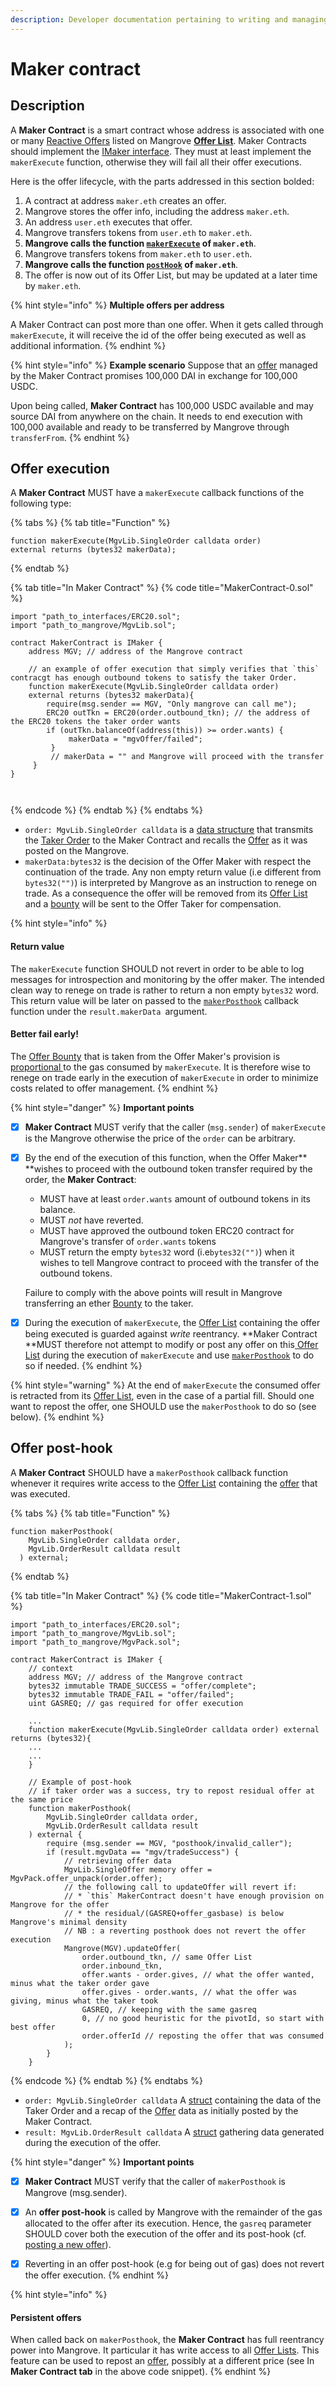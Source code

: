 ```yaml
---
description: Developer documentation pertaining to writing and managing Maker contracts.
---
```


# Maker contract

## Description

A **Maker Contract** is a smart contract whose address is associated with one or many [Reactive Offers](reactive-offer.md) listed on Mangrove [**Offer List**](broken-reference).
Maker Contracts should implement the [IMaker interface](https://github.com/giry-dev/mangrove/blob/c4446bbcb0a4dbade4777075eb3e26faebd1c218/contracts/MgvLib.sol#L161). They must at least implement the `makerExecute` function, otherwise they will fail all their offer executions.

Here is the offer lifecycle, with the parts addressed in this section bolded:

1. A contract at address `maker.eth` creates an offer.
2. Mangrove stores the offer info, including the address `maker.eth`.
3. An address `user.eth` executes that offer.
4. Mangrove transfers tokens from `user.eth` to `maker.eth`.
5. **Mangrove calls the function [`makerExecute`](#offer-execution) of `maker.eth`**.
6. Mangrove transfers tokens from `maker.eth` to `user.eth`.
7. **Mangrove calls the function [`postHook`](#offer-post-hook) of `maker.eth`**.
8. The offer is now out of its Offer List, but may be updated at a later time by `maker.eth`.


{% hint style="info" %}
**Multiple offers per address**

A Maker Contract can post more than one offer. When it gets called through `makerExecute`, it will receive the id of the offer being executed as well as additional information.
{% endhint %}

{% hint style="info" %}
**Example scenario**
Suppose that an [offer](reactive-offer.md) managed by the Maker Contract promises 100,000 DAI in exchange for 100,000 USDC.

Upon being called, **Maker Contract** has 100,000 USDC available and may source DAI from anywhere on the chain. It needs to end execution with 100,000 available and ready to be transferred by Mangrove through `transferFrom`.
{% endhint %}

## Offer execution

A **Maker Contract** MUST have a `makerExecute` callback functions of the following type:

{% tabs %}
{% tab title="Function" %}
```solidity
function makerExecute(MgvLib.SingleOrder calldata order)
external returns (bytes32 makerData);
```
{% endtab %}

{% tab title="In Maker Contract" %}
{% code title="MakerContract-0.sol" %}
```solidity
import "path_to_interfaces/ERC20.sol";
import "path_to_mangrove/MgvLib.sol";

contract MakerContract is IMaker {
    address MGV; // address of the Mangrove contract

    // an example of offer execution that simply verifies that `this` contracgt has enough outbound tokens to satisfy the taker Order.
    function makerExecute(MgvLib.SingleOrder calldata order) 
    external returns (bytes32 makerData){
        require(msg.sender == MGV, "Only mangrove can call me");
        ERC20 outTkn = ERC20(order.outbound_tkn); // the address of the ERC20 tokens the taker order wants
        if (outTkn.balanceOf(address(this)) >= order.wants) {
             makerData = "mgvOffer/failed";
         }
         // makerData = "" and Mangrove will proceed with the transfer
     }
}
    
    
```
{% endcode %}
{% endtab %}
{% endtabs %}

* `order: MgvLib.SingleOrder calldata` is a [data structure](https://github.com/giry-dev/mangrove/blob/c4446bbcb0a4dbade4777075eb3e26faebd1c218/contracts/MgvLib.sol#L55) that transmits the [Taker Order](broken-reference) to the Maker Contract and recalls the [Offer](reactive-offer.md) as it was posted on the Mangrove.&#x20;
* `makerData:bytes32` is the decision of the Offer Maker with respect the continuation of the trade. Any non empty return value (i.e different from `bytes32("")`) is interpreted by Mangrove as an instruction to renege on trade. As a consequence the offer will be removed from its [Offer List](broken-reference) and a [bounty](offer-bounty.md#offer-bounty-computation) will be sent to the Offer Taker for compensation.&#x20;

{% hint style="info" %}
#### Return value

The `makerExecute` function SHOULD not revert in order to be able to log messages for introspection and monitoring by the offer maker. The intended clean way to renege on trade is rather to return a non empty `bytes32` word. This return value will be later on passed to the [`makerPosthook`](maker-contract.md#offer-post-hook) callback function under the `result.makerData `argument.&#x20;

#### Better fail early!

The [Offer Bounty](offer-bounty.md) that is taken from the Offer Maker's provision is [proportional ](offer-bounty.md#offer-bounty-computation)to the gas consumed by `makerExecute`. It is therefore wise to renege on trade early in the execution of `makerExecute` in order to minimize costs related to offer management.
{% endhint %}

{% hint style="danger" %}
**Important points**

* [x] **Maker Contract** MUST verify that the caller (`msg.sender`) of `makerExecute` is the Mangrove otherwise the price of the `order` can be arbitrary.
*   [x] By the end of the execution of this function, when the Offer Maker** **wishes to proceed with the outbound token transfer required by the order, the **Maker Contract**:

    * MUST have at least `order.wants` amount of outbound tokens in its balance.
    * MUST _not_ have reverted.
    * MUST have approved the outbound token ERC20 contract for Mangrove's transfer of `order.wants` tokens
    * MUST return the empty `bytes32` word (i.e`bytes32("")`) when it wishes to tell Mangrove contract to proceed with the transfer of the outbound tokens.

    Failure to comply with the above points will result in Mangrove transferring an ether [Bounty](offer-bounty.md) to the taker.
* [x] During the execution of `makerExecute`, the [Offer List](broken-reference) containing the offer being executed is guarded against _write_ reentrancy. **Maker Contract **MUST therefore not attempt to modify or post any offer on this[ Offer List](broken-reference) during the execution of `makerExecute` and use [`makerPosthook`](maker-contract.md#offer-post-hook) to do so if needed.
{% endhint %}

{% hint style="warning" %}
At the end of `makerExecute` the consumed offer is retracted from its [Offer List](broken-reference), even in the case of a partial fill. Should one want to repost the offer, one SHOULD use the `makerPosthook` to do so (see below).
{% endhint %}

## Offer post-hook&#x20;

A **Maker Contract** SHOULD have a `makerPosthook` callback function whenever it requires write access to the [Offer List](broken-reference) containing the [offer](reactive-offer.md#description) that was executed.

{% tabs %}
{% tab title="Function" %}
```solidity
function makerPosthook(
    MgvLib.SingleOrder calldata order,
    MgvLib.OrderResult calldata result
  ) external;
```
{% endtab %}

{% tab title="In Maker Contract" %}
{% code title="MakerContract-1.sol" %}
```solidity
import "path_to_interfaces/ERC20.sol";
import "path_to_mangrove/MgvLib.sol";
import "path_to_mangrove/MgvPack.sol";

contract MakerContract is IMaker {
    // context 
    address MGV; // address of the Mangrove contract
    bytes32 immutable TRADE_SUCCESS = "offer/complete";
    bytes32 immutable TRADE_FAIL = "offer/failed";
    uint GASREQ; // gas required for offer execution

    ...
    function makerExecute(MgvLib.SingleOrder calldata order) external returns (bytes32){
    ...
    ...
    }
    
    // Example of post-hook
    // if taker order was a success, try to repost residual offer at the same price
    function makerPosthook(
        MgvLib.SingleOrder calldata order,
        MgvLib.OrderResult calldata result
    ) external {
        require (msg.sender == MGV, "posthook/invalid_caller");
        if (result.mgvData == "mgv/tradeSuccess") {
            // retrieving offer data
            MgvLib.SingleOffer memory offer = MgvPack.offer_unpack(order.offer);
            // the following call to updateOffer will revert if:
            // * `this` MakerContract doesn't have enough provision on Mangrove for the offer
            // * the residual/(GASREQ+offer_gasbase) is below Mangrove's minimal density
            // NB : a reverting posthook does not revert the offer execution
            Mangrove(MGV).updateOffer(
                order.outbound_tkn, // same Offer List
                order.inbound_tkn,
                offer.wants - order.gives, // what the offer wanted, minus what the taker order gave 
                offer.gives - order.wants, // what the offer was giving, minus what the taker took
                GASREQ, // keeping with the same gasreq
                0, // no good heuristic for the pivotId, so start with best offer
                order.offerId // reposting the offer that was consumed
            );
        }
    }
```
{% endcode %}
{% endtab %}
{% endtabs %}

* `order: MgvLib.SingleOrder calldata` A [struct](../data-structures/offer-data-structures.md#mgvlib-singleorder) containing the data of the Taker Order and a recap of the [Offer](../data-structures/offer-data-structures.md#mgvlib-offer) data as initially posted by the Maker Contract.
* `result: MgvLib.OrderResult calldata` A [struct](../data-structures/offer-data-structures.md#mgvlib-orderresult) gathering data generated during the execution of the offer.

{% hint style="danger" %}
**Important points**

* [x] **Maker Contract** MUST verify that the caller of `makerPosthook` is Mangrove (msg.sender).
* [x] An **offer post-hook**  is called by Mangrove with the remainder of the gas allocated to the offer after its execution. Hence, the `gasreq` parameter SHOULD cover both the execution of the offer and its post-hook (cf. [posting a new offer](reactive-offer.md#write-functions)).
* [x] Reverting in an offer post-hook (e.g for being out of gas) does not revert the offer execution.
{% endhint %}



{% hint style="info" %}
#### Persistent offers

When called back on `makerPosthook`, the **Maker Contract** has full reentrancy power into Mangrove. It particular it has write access to all [Offer Lists](broken-reference). This feature can be used to repost an [offer](reactive-offer.md), possibly at a different price (see In **Maker Contract tab** in the above code snippet).
{% endhint %}



